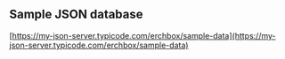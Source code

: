 ## Sample JSON database

[https://my-json-server.typicode.com/erchbox/sample-data](https://my-json-server.typicode.com/erchbox/sample-data)

